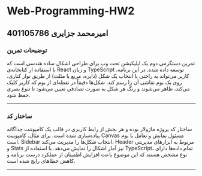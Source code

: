 # Web-Programming-HW2
## امیرمحمد جزایری 401105786

### توضیحات تمرین
تمرین دستگرمی دوم یک اپلیکیشن تحت وب برای طراحی اشکال ساده هندسی است که با استفاده از کتابخانه‌ی React و زبان TypeScript توسعه داده شده. در این برنامه، کاربر می‌تواند به راحتی با انتخاب یک شکل (دایره، مربع یا مثلث) از طریق نوار کناری، روی یک بوم نقاشی آن را رسم کند. شکل‌ها دقیقاً در نقطه‌ای از بوم که کاربر کلیک می‌کند، ظاهر می‌شوند و رنگ هر شکل به صورت تصادفی تعیین می‌شود تا تنوع بصری حفظ شود.

---
### ساختار کد 

ساختار کد پروژه ماژولار بوده و هر بخش از رابط کاربری در قالب یک کامپوننت جداگانه پیاده‌سازی شده است. برای مثال، کامپوننت Canvas مسئول نمایش و تعامل با بوم است، Sidebar انتخاب شکل‌ها را مدیریت می‌کند، Header مربوط به ابزارهای مدیریتی و Stats نیز آمار اشکال را نمایش می‌دهد. با استفاده از TypeScript، تمام داده‌ها دارای نوع مشخص هستند که این موضوع باعث افزایش اطمینان از عملکرد درست برنامه و کاهش خطاهای رایج شده است.

---
